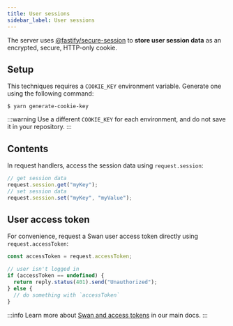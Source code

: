 ```yaml
---
title: User sessions
sidebar_label: User sessions
---
```


The server uses [@fastify/secure-session](https://github.com/fastify/fastify-secure-session) to **store user session data** as an encrypted, secure, HTTP-only cookie.

## Setup

This techniques requires a `COOKIE_KEY` environment variable.
Generate one using the following command:

```console
$ yarn generate-cookie-key
```

:::warning
Use a different `COOKIE_KEY` for each environment, and do not save it in your repository.
:::

## Contents

In request handlers, access the session data using `request.session`:

```ts
// get session data
request.session.get("myKey");
// set session data
request.session.set("myKey", "myValue");
```

## User access token

For convenience, request a Swan user access token directly using `request.accessToken`:

```ts
const accessToken = request.accessToken;

// user isn't logged in
if (accessToken == undefined) {
  return reply.status(401).send("Unauthorized");
} else {
  // do something with `accessToken`
}
```
:::info
Learn more about [Swan and access tokens](
https://docs.swan.io/api/authentication) in our main docs.
:::